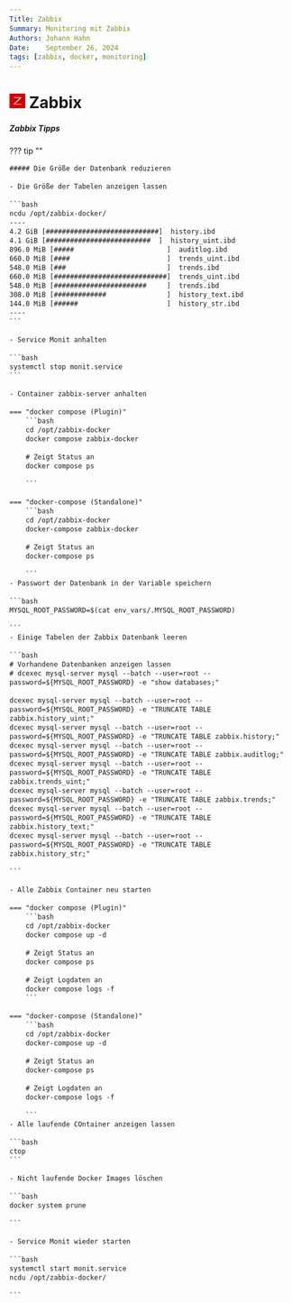 ```yaml
---
Title: Zabbix
Summary: Monitoring mit Zabbix
Authors: Johann Hahn
Date:    September 26, 2024
tags: [zabbix, docker, monitoring]
---
```


# <img src="../../../assets/logos/zabbix.png" width="28" height="26" /> Zabbix

##### Zabbix Tipps

??? tip ""

    ##### Die Größe der Datenbank reduzieren

    - Die Größe der Tabelen anzeigen lassen

    ```bash
    ncdu /opt/zabbix-docker/
    ----
    4.2 GiB [############################]  history.ibd
    4.1 GiB [##########################  ]  history_uint.ibd
    896.0 MiB [#####                       ]  auditlog.ibd
    660.0 MiB [####                        ]  trends_uint.ibd
    548.0 MiB [###                         ]  trends.ibd
    660.0 MiB [############################]  trends_uint.ibd
    548.0 MiB [#######################     ]  trends.ibd
    308.0 MiB [#############               ]  history_text.ibd
    144.0 MiB [######                      ]  history_str.ibd
    ----
    ```

    - Service Monit anhalten

    ```bash
    systemctl stop monit.service
    ```

    - Container zabbix-server anhalten

    === "docker compose (Plugin)"
        ```bash
        cd /opt/zabbix-docker
        docker compose zabbix-docker

        # Zeigt Status an
        docker compose ps

        ```

    === "docker-compose (Standalone)"
        ```bash
        cd /opt/zabbix-docker
        docker-compose zabbix-docker

        # Zeigt Status an
        docker-compose ps

        ```
    - Passwort der Datenbank in der Variable speichern

    ```bash
    MYSQL_ROOT_PASSWORD=$(cat env_vars/.MYSQL_ROOT_PASSWORD)
 
    ```
    - Einige Tabelen der Zabbix Datenbank leeren

    ```bash
    # Vorhandene Datenbanken anzeigen lassen
    # dcexec mysql-server mysql --batch --user=root --password=${MYSQL_ROOT_PASSWORD} -e "show databases;"

    dcexec mysql-server mysql --batch --user=root --password=${MYSQL_ROOT_PASSWORD} -e "TRUNCATE TABLE zabbix.history_uint;"
    dcexec mysql-server mysql --batch --user=root --password=${MYSQL_ROOT_PASSWORD} -e "TRUNCATE TABLE zabbix.history;"
    dcexec mysql-server mysql --batch --user=root --password=${MYSQL_ROOT_PASSWORD} -e "TRUNCATE TABLE zabbix.auditlog;"
    dcexec mysql-server mysql --batch --user=root --password=${MYSQL_ROOT_PASSWORD} -e "TRUNCATE TABLE zabbix.trends_uint;"
    dcexec mysql-server mysql --batch --user=root --password=${MYSQL_ROOT_PASSWORD} -e "TRUNCATE TABLE zabbix.trends;"
    dcexec mysql-server mysql --batch --user=root --password=${MYSQL_ROOT_PASSWORD} -e "TRUNCATE TABLE zabbix.history_text;"
    dcexec mysql-server mysql --batch --user=root --password=${MYSQL_ROOT_PASSWORD} -e "TRUNCATE TABLE zabbix.history_str;"

    ```

    - Alle Zabbix Container neu starten

    === "docker compose (Plugin)"
        ```bash
        cd /opt/zabbix-docker
        docker compose up -d

        # Zeigt Status an
        docker compose ps

        # Zeigt Logdaten an
        docker compose logs -f
        ```

    === "docker-compose (Standalone)"
        ```bash
        cd /opt/zabbix-docker
        docker-compose up -d

        # Zeigt Status an
        docker-compose ps

        # Zeigt Logdaten an
        docker-compose logs -f

        ```
    - Alle laufende COntainer anzeigen lassen

    ```bash
    ctop
    ``` 

    - Nicht laufende Docker Images löschen 

    ```bash
    docker system prune

    ```

    - Service Monit wieder starten

    ```bash
    systemctl start monit.service
    ncdu /opt/zabbix-docker/

    ```
